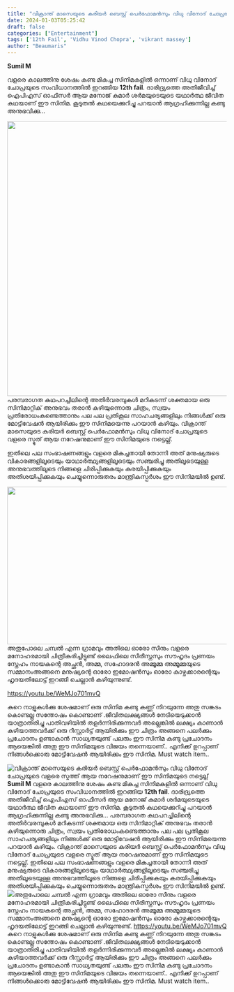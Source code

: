 ```yaml
---
title: "വിക്രാന്ത് മാസെയുടെ കരിയർ ബെസ്റ്റ് പെർഫോമൻസും വിധു വിനോദ് ചോപ്രയുടെ വളരെ സ്മൂത്ത് ആയ നറേഷനുമാണ് ഈ സിനിമയുടെ നട്ടെല്ല്"
date: 2024-01-03T05:25:42
draft: false
categories: ["Entertainment"]
tags: ['12th Fail', 'Vidhu Vinod Chopra', 'vikrant massey']
author: "Beaumaris"
---
```


<strong>Sumil M </strong>

വളരെ കാലത്തിനു ശേഷം കണ്ട മികച്ച സിനിമകളിൽ ഒന്നാണ് വിധു വിനോദ് ചോപ്രയുടെ സംവിധാനത്തിൽ ഇറങ്ങിയ <strong>12th fail</strong>. ദാരിദ്ര്യത്തെ അതിജീവിച്ച് ഐപിഎസ് ഓഫീസർ ആയ മനോജ് കുമാർ ശർമയുടെയുടെ യഥാർത്ഥ ജീവിത കഥയാണ് ഈ സിനിമ. കൂടുതൽ കഥയെക്കുറിച്ചു പറയാൻ ആഗ്രഹിക്കുന്നില്ല കണ്ടു അനുഭവിക്കു...

<img class="size-full wp-image-436517 aligncenter" src="https://cdn.boolokam.com/articles/2024/01/qddqqdqddqqqw.jpg" alt="" width="1200" height="630" />പരമ്പരാഗത കഥപറച്ചിലിന്റെ അതിർവരമ്പുകൾ മറികടന്ന് ശക്തമായ ഒരു സിനിമാറ്റിക് അനുഭവം തരാൻ കഴിയുന്നൊരു ചിത്രം, സ്വയം പ്രതിരോധംകണ്ടെത്താനും പല പല പ്രതികൂല സാഹചര്യങ്ങളിലും നിങ്ങൾക്ക് ഒരു മോട്ടിവേഷൻ ആയിരിക്കും ഈ സിനിമയെന്നു പറയാൻ കഴിയും. വിക്രാന്ത് മാസെയുടെ കരിയർ ബെസ്റ്റ് പെർഫോമൻസും വിധു വിനോദ് ചോപ്രയുടെ വളരെ സ്മൂത്‌ ആയ നറേഷനുമാണ് ഈ സിനിമയുടെ നട്ടെല്ല്.

ഇതിലെ പല സംഭാഷണങ്ങളും വളരെ മികച്ചതായി തോന്നി അത് മനുഷ്യരുടെ വികാരങ്ങളിലൂടെയും യാഥാർത്ഥ്യങ്ങളിലൂടെയും സഞ്ചരിച്ചു അതിലൂടെയുള്ള അനുഭവത്തിലൂടെ നിങ്ങളെ ചിരിപ്പിക്കുകയും കരയിപ്പിക്കുകയും അതിശയിപ്പിക്കുകയും ചെയ്യുന്നൊരുതരം മാന്ത്രികസ്പർശം ഈ സിനിമയിൽ ഉണ്ട്.

<img class=" wp-image-436519 aligncenter" src="https://cdn.boolokam.com/articles/2024/01/wfwfwf-1.jpg" alt="" width="641" height="361" />അതുപോലെ ചമ്പൽ എന്ന ഗ്രാമവും അതിലെ ഓരോ സീനും വളരെ മനോഹരമായി ചിത്രീകരിച്ചിട്ടുണ്ട് ലൈഫിലെ സീരീസ്നസും സൗഹൃദം പ്രണയം സ്നേഹം നായകന്റെ അച്ഛൻ, അമ്മ, സഹോദരൻ അമ്മൂമ്മ അമ്മൂമ്മയുടെ സമ്മാനംഅങ്ങനെ മനുഷ്യന്റെ ഓരോ ഇമോഷൻസും ഓരോ കാഴ്ചക്കാരന്റെയും ഹൃദയതിലോട്ട് ഇറങ്ങി ചെല്ലാൻ കഴിയുന്നുണ്ട്.

https://youtu.be/WeMJo701mvQ

കുറെ നാളുകൾക്കു ശേഷമാണ് ഒരു സിനിമ കണ്ടു കണ്ണ് നിറയുന്നേ അതു സങ്കടം കൊണ്ടല്ല സന്തോഷം കൊണ്ടാണ് .ജീവിതലക്ഷ്യങ്ങൾ നേടിയെടുക്കാൻ യാത്രാതിരിച്ചു പാതിവഴിയിൽ തളർന്നിരിക്കുന്നവർ അല്ലെങ്കിൽ ലക്ഷ്യം കാണാൻ കഴിയാത്തവർക്ക് ഒരു റീസ്റ്റാർട്ട് ആയിരിക്കും ഈ ചിത്രം അങ്ങനെ പലർക്കും പ്രചോദനം ഉണ്ടാകാൻ സാധ്യതയുണ്ട് പലരും ഈ സിനിമ കണ്ടു പ്രചോദനം ആയെങ്കിൽ അതു ഈ സിനിമയുടെ വിജയം തന്നെയാണ്.. എനിക്ക് ഉറപ്പാണ് നിങ്ങൾക്കൊരു മോട്ടിവേഷൻ ആയിരിക്കും ഈ സിനിമ. Must watch item..


![വിക്രാന്ത് മാസെയുടെ കരിയർ ബെസ്റ്റ് പെർഫോമൻസും വിധു വിനോദ് ചോപ്രയുടെ വളരെ സ്മൂത്ത് ആയ നറേഷനുമാണ് ഈ സിനിമയുടെ നട്ടെല്ല്](https://cdn.boolokam.com/articles/2024/01/qddqqdqddqqqw.jpg)**Sumil M** വളരെ കാലത്തിനു ശേഷം കണ്ട മികച്ച സിനിമകളിൽ ഒന്നാണ് വിധു വിനോദ് ചോപ്രയുടെ സംവിധാനത്തിൽ ഇറങ്ങിയ **12th fail**. ദാരിദ്ര്യത്തെ അതിജീവിച്ച് ഐപിഎസ് ഓഫീസർ ആയ മനോജ് കുമാർ ശർമയുടെയുടെ യഥാർത്ഥ ജീവിത കഥയാണ് ഈ സിനിമ. കൂടുതൽ കഥയെക്കുറിച്ചു പറയാൻ ആഗ്രഹിക്കുന്നില്ല കണ്ടു അനുഭവിക്കു... പരമ്പരാഗത കഥപറച്ചിലിന്റെ അതിർവരമ്പുകൾ മറികടന്ന് ശക്തമായ ഒരു സിനിമാറ്റിക് അനുഭവം തരാൻ കഴിയുന്നൊരു ചിത്രം, സ്വയം പ്രതിരോധംകണ്ടെത്താനും പല പല പ്രതികൂല സാഹചര്യങ്ങളിലും നിങ്ങൾക്ക് ഒരു മോട്ടിവേഷൻ ആയിരിക്കും ഈ സിനിമയെന്നു പറയാൻ കഴിയും. വിക്രാന്ത് മാസെയുടെ കരിയർ ബെസ്റ്റ് പെർഫോമൻസും വിധു വിനോദ് ചോപ്രയുടെ വളരെ സ്മൂത്‌ ആയ നറേഷനുമാണ് ഈ സിനിമയുടെ നട്ടെല്ല്. ഇതിലെ പല സംഭാഷണങ്ങളും വളരെ മികച്ചതായി തോന്നി അത് മനുഷ്യരുടെ വികാരങ്ങളിലൂടെയും യാഥാർത്ഥ്യങ്ങളിലൂടെയും സഞ്ചരിച്ചു അതിലൂടെയുള്ള അനുഭവത്തിലൂടെ നിങ്ങളെ ചിരിപ്പിക്കുകയും കരയിപ്പിക്കുകയും അതിശയിപ്പിക്കുകയും ചെയ്യുന്നൊരുതരം മാന്ത്രികസ്പർശം ഈ സിനിമയിൽ ഉണ്ട്. ![](https://cdn.boolokam.com/articles/2024/01/wfwfwf-1.jpg)അതുപോലെ ചമ്പൽ എന്ന ഗ്രാമവും അതിലെ ഓരോ സീനും വളരെ മനോഹരമായി ചിത്രീകരിച്ചിട്ടുണ്ട് ലൈഫിലെ സീരീസ്നസും സൗഹൃദം പ്രണയം സ്നേഹം നായകന്റെ അച്ഛൻ, അമ്മ, സഹോദരൻ അമ്മൂമ്മ അമ്മൂമ്മയുടെ സമ്മാനംഅങ്ങനെ മനുഷ്യന്റെ ഓരോ ഇമോഷൻസും ഓരോ കാഴ്ചക്കാരന്റെയും ഹൃദയതിലോട്ട് ഇറങ്ങി ചെല്ലാൻ കഴിയുന്നുണ്ട്. https://youtu.be/WeMJo701mvQ കുറെ നാളുകൾക്കു ശേഷമാണ് ഒരു സിനിമ കണ്ടു കണ്ണ് നിറയുന്നേ അതു സങ്കടം കൊണ്ടല്ല സന്തോഷം കൊണ്ടാണ് .ജീവിതലക്ഷ്യങ്ങൾ നേടിയെടുക്കാൻ യാത്രാതിരിച്ചു പാതിവഴിയിൽ തളർന്നിരിക്കുന്നവർ അല്ലെങ്കിൽ ലക്ഷ്യം കാണാൻ കഴിയാത്തവർക്ക് ഒരു റീസ്റ്റാർട്ട് ആയിരിക്കും ഈ ചിത്രം അങ്ങനെ പലർക്കും പ്രചോദനം ഉണ്ടാകാൻ സാധ്യതയുണ്ട് പലരും ഈ സിനിമ കണ്ടു പ്രചോദനം ആയെങ്കിൽ അതു ഈ സിനിമയുടെ വിജയം തന്നെയാണ്.. എനിക്ക് ഉറപ്പാണ് നിങ്ങൾക്കൊരു മോട്ടിവേഷൻ ആയിരിക്കും ഈ സിനിമ. Must watch item..
